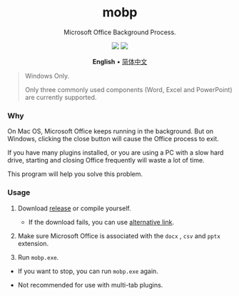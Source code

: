<div align="center">
<h1>mobp</h1>
<p>Microsoft Office Background Process.</p>
<img src="https://flat.badgen.net/github/release/kkocdko/mobp?color=4caf50">
<img src="https://flat.badgen.net/github/license/kkocdko/mobp?color=4caf50">
<p>
<b>English</b>
•
<a href="README_zh-cn.md">简体中文</a>
</p>
</div>

> Windows Only.
>
> Only three commonly used components (Word, Excel and PowerPoint) are currently supported.

### Why

On Mac OS, Microsoft Office keeps running in the background. But on Windows, clicking the close button will cause the Office process to exit.

If you have many plugins installed, or you are using a PC with a slow hard drive, starting and closing Office frequently will waste a lot of time.

This program will help you solve this problem.

### Usage

1. Download [release](https://github.com/kkocdko/mobp/releases) or compile yourself.
    * If the download fails, you can use [alternative link](https://pan.baidu.com/s/1LSWH7VVOYew7Anr05ZAbFw).

2. Make sure Microsoft Office is associated with the `docx` , `csv` and `pptx` extension.

3. Run `mobp.exe`.

* If you want to stop, you can run `mobp.exe` again.

* Not recommended for use with multi-tab plugins.
